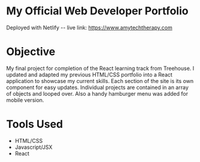 # My Official Web Developer Portfolio
Deployed with Netlify -- live link: https://www.amytechtherapy.com

<h1>Objective</h1>
<p>My final project for completion of the React learning track from Treehouse. I updated and adapted my previous HTML/CSS portfolio into a React application to showcase my current skills. Each section of the site is its own component for easy updates. Individual projects are contained in an array of objects and looped over. Also a handy hamburger menu was added for mobile version.</p>

<h1>Tools Used</h1>
<ul>
<li>HTML/CSS</li>
<li>Javascript/JSX</li>
<li>React</li>
</ul>

